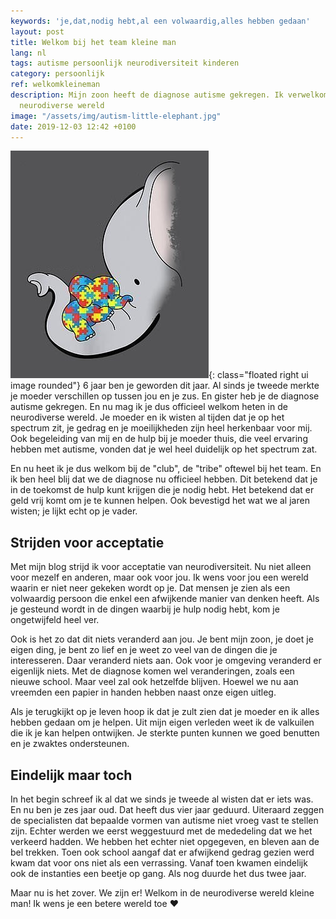 ```yaml
---
keywords: 'je,dat,nodig hebt,al een volwaardig,alles hebben gedaan'
layout: post
title: Welkom bij het team kleine man
lang: nl
tags: autisme persoonlijk neurodiversiteit kinderen
category: persoonlijk
ref: welkomkleineman
description: Mijn zoon heeft de diagnose autisme gekregen. Ik verwelkom hem in de
  neurodiverse wereld
image: "/assets/img/autism-little-elephant.jpg"
date: 2019-12-03 12:42 +0100
---
```

![Little autistic elephant](/assets/img/autism-little-elephant.jpg){: class="floated right ui image rounded"}
6 jaar ben je geworden dit jaar. Al sinds je tweede merkte je moeder verschillen op tussen jou en je zus. En gister heb je de diagnose autisme gekregen. En nu mag ik je dus officieel welkom heten in de neurodiverse wereld. Je moeder en ik wisten al tijden dat je op het spectrum zit, je gedrag en je moeilijkheden zijn heel herkenbaar voor mij. Ook begeleiding van mij en de hulp bij je moeder thuis, die veel ervaring hebben met autisme, vonden dat je wel heel duidelijk op het spectrum zat.

En nu heet ik je dus welkom bij de "club", de "tribe" oftewel bij het team. En ik ben heel blij dat we de diagnose nu officieel hebben. Dit betekend dat je in de toekomst de hulp kunt krijgen die je nodig hebt. Het betekend dat er geld vrij komt om je te kunnen helpen. Ook bevestigd het wat we al jaren wisten; je lijkt echt op je vader.

## Strijden voor acceptatie

Met mijn blog strijd ik voor acceptatie van neurodiversiteit. Nu niet alleen voor mezelf en anderen, maar ook voor jou. Ik wens voor jou een wereld waarin er niet neer gekeken wordt op je. Dat mensen je zien als een volwaardig persoon die enkel een afwijkende manier van denken heeft. Als je gesteund wordt in de dingen waarbij je hulp nodig hebt, kom je ongetwijfeld heel ver.

Ook is het zo dat dit niets veranderd aan jou. Je bent mijn zoon, je doet je eigen ding, je bent zo lief en je weet zo veel van de dingen die je interesseren. Daar veranderd niets aan. Ook voor je omgeving veranderd er eigenlijk niets. Met de diagnose komen wel veranderingen, zoals een nieuwe school. Maar veel zal ook hetzelfde blijven. Hoewel we nu aan vreemden een papier in handen hebben naast onze eigen uitleg.

Als je terugkijkt op je leven hoop ik dat je zult zien dat je moeder en ik alles hebben gedaan om je helpen. Uit mijn eigen verleden weet ik de valkuilen die ik je kan helpen ontwijken. Je sterkte punten kunnen we goed benutten en je zwaktes ondersteunen.

## Eindelijk maar toch

In het begin schreef ik al dat we sinds je tweede al wisten dat er iets was. En nu ben je zes jaar oud. Dat heeft dus vier jaar geduurd. Uiteraard zeggen de specialisten dat bepaalde vormen van autisme niet vroeg vast te stellen zijn. Echter werden we eerst weggestuurd met de mededeling dat we het verkeerd hadden. We hebben het echter niet opgegeven, en bleven aan de bel trekken. Toen ook school aangaf dat er afwijkend gedrag gezien werd kwam dat voor ons niet als een verrassing. Vanaf toen kwamen eindelijk ook de instanties een beetje op gang. Als nog duurde het dus twee jaar.

Maar nu is het zover. We zijn er! Welkom in de neurodiverse wereld kleine man! Ik wens je een betere wereld toe :heart:
